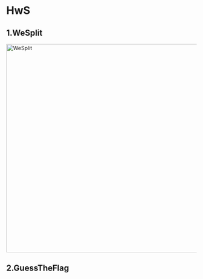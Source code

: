 # HwS

## 1.WeSplit

<img width="552" alt="WeSplit" src="https://user-images.githubusercontent.com/56388642/143482417-f278a8f3-122e-4b03-987f-2c5c56ddfc85.png">

## 2.GuessTheFlag


